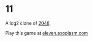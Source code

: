 # 11

A log2 clone of [2048](https://github.com/gabrielecirulli/2048).

Play this game at [eleven.axoplasm.com](http://eleven.axoplasm.com)
